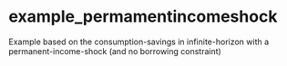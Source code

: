 # example_permamentincomeshock
Example based on the consumption-savings in infinite-horizon with a permanent-income-shock (and no borrowing constraint)
